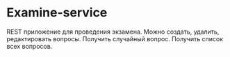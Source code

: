 # Examine-service
REST приложение для проведения экзамена.
Можно создать, удалить, редактировать вопросы. Получить случайный вопрос. Получить список всех вопросов.
